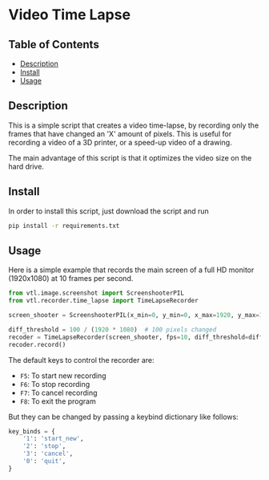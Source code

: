 # Video Time Lapse

## Table of Contents

- [Description](#description)
- [Install](#install)
- [Usage](#usage)

## Description

This is a simple script that creates a video time-lapse, by recording only
the frames that have changed an 'X' amount of pixels. This is useful for
recording a video of a 3D printer, or a speed-up video of a drawing.

The main advantage of this script is that it optimizes the video size on the
hard drive.

## Install

In order to install this script, just download the script and run

```bash
pip install -r requirements.txt
```


## Usage

Here is a simple example that records the main screen of a full HD monitor
(1920x1080) at 10 frames per second.

```py
from vtl.image.screenshot import ScreenshooterPIL
from vtl.recorder.time_lapse import TimeLapseRecorder

screen_shooter = ScreenshooterPIL(x_min=0, y_min=0, x_max=1920, y_max=1080)

diff_threshold = 100 / (1920 * 1080)  # 100 pixels changed
recoder = TimeLapseRecorder(screen_shooter, fps=10, diff_threshold=diff_threshold)
recoder.record()
```

The default keys to control the recorder are:

- `F5`: To start new recording
- `F6`: To stop recording
- `F7`: To cancel recording
- `F8`: To exit the program

But they can be changed by passing a keybind dictionary like follows:

```py
key_binds = {
    '1': 'start_new',
    '2': 'stop',
    '3': 'cancel',
    '0': 'quit',
}
```